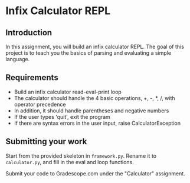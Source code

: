 # Infix Calculator REPL

## Introduction

In this assignment, you will build an infix calculator REPL. The goal
of this project is to teach you the basics of parsing and evaluating a
simple language.

## Requirements

* Build an infix calculator read-eval-print loop
* The calculator should handle the 4 basic operations, +, -, *, /, with operator precedence
* In addition, it should handle parentheses and negative numbers
* If the user types 'quit', exit the program
* If there are syntax errors in the user input, raise CalculatorException

## Submitting your work

Start from the provided skeleton in `framework.py`. Rename it to
`calculator.py`, and fill in the eval and loop functions.

Submit your code to Gradescope.com under the "Calculator" assignment.
